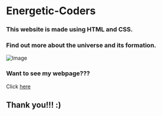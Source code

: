 # Energetic-Coders
### This website is made using HTML and CSS. 
### Find out more about the universe and its formation.
![Image](https://parispeaceforum.org/wp-content/uploads/2021/10/NET-ZERO-SPACE-INITIATIVE-1.png)

### Want to see my webpage???
Click [here](https://deron-2009.github.io/Energetic-Coders/)

## Thank you!!! :)
